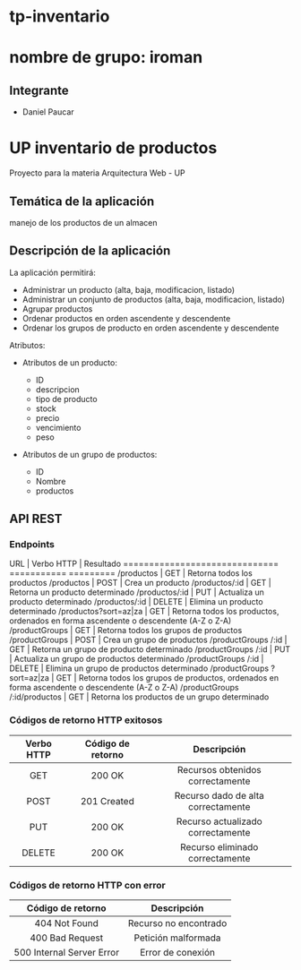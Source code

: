 # tp-inventario
# nombre de grupo: iroman
## Integrante
- Daniel Paucar
# UP inventario de productos
Proyecto para la materia Arquitectura Web - UP

## Temática de la aplicación

manejo de los productos de un almacen

## Descripción de la aplicación

La aplicación permitirá:

- Administrar un producto (alta, baja, modificacion, listado)
- Administrar un conjunto de productos (alta, baja, modificacion, listado)
- Agrupar productos
- Ordenar productos en orden ascendente y descendente
- Ordenar los grupos de producto en orden ascendente y descendente

Atributos:

- Atributos de un producto:
  - ID
  - descripcion
  - tipo de producto
  - stock
  - precio
  - vencimiento
  - peso
  

- Atributos de un grupo de productos:
  - ID
  - Nombre
  - productos

## API REST

### Endpoints

URL                             | Verbo HTTP  | Resultado
==============================    ===========   =========
/productos                      | GET        | Retorna todos los productos
/productos                      | POST       | Crea un producto
/productos/:id                   | GET        | Retorna un producto determinado
/productos/:id                   | PUT        | Actualiza un producto determinado
/productos/:id                   | DELETE     | Elimina un producto determinado
/productos?sort=az\|za           | GET        | Retorna todos los productos, ordenados en forma ascendente o descendente (A-Z o Z-A)
/productGroups                  | GET         | Retorna todos los grupos de productos
/productGroups                  | POST       | Crea un grupo de productos
/productGroups /:id              | GET    | Retorna un grupo de producto determinado
/productGroups /:id              | PUT   | Actualiza un grupo de productos determinado
/productGroups /:id           | DELETE  | Elimina un grupo de productos determinado
/productGroups ?sort=az\|za   | GET     | Retorna todos los grupos de productos, ordenados en forma ascendente o descendente (A-Z o Z-A)
/productGroups /:id/productos    | GET     | Retorna los productos de un grupo determinado

### Códigos de retorno HTTP exitosos

Verbo HTTP | Código de retorno | Descripción
:--------: | :---------------: | :--------------------------------:
GET        | 200 OK            | Recursos obtenidos correctamente
POST       | 201 Created       | Recurso dado de alta correctamente
PUT        | 200 OK            | Recurso actualizado correctamente
DELETE     | 200 OK            | Recurso eliminado correctamente

### Códigos de retorno HTTP con error

Código de retorno         | Descripción
:-----------------------: | :-------------------:
404 Not Found             | Recurso no encontrado
400 Bad Request           | Petición malformada
500 Internal Server Error | Error de conexión



